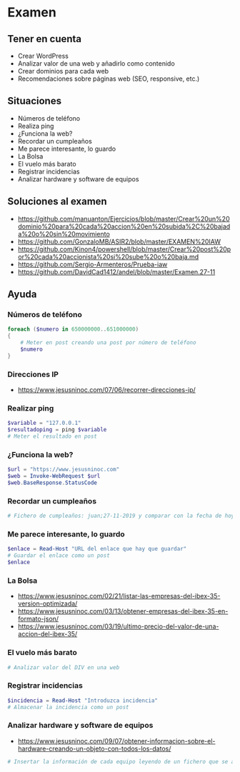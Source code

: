 # Examen

## Tener en cuenta
- Crear WordPress
- Analizar valor de una web y añadirlo como contenido
- Crear dominios para cada web
- Recomendaciones sobre páginas web (SEO, responsive, etc.)

## Situaciones
- Números de teléfono
- Realiza ping
- ¿Funciona la web?
- Recordar un cumpleaños
- Me parece interesante, lo guardo
- La Bolsa
- El vuelo más barato
- Registrar incidencias
- Analizar hardware y software de equipos

## Soluciones al examen
* https://github.com/manuanton/Ejercicios/blob/master/Crear%20un%20dominio%20para%20cada%20accion%20en%20subida%2C%20bajada%20o%20sin%20movimiento
* https://github.com/GonzaloMB/ASIR2/blob/master/EXAMEN%20IAW
* https://github.com/Kinon4/powershell/blob/master/Crear%20post%20por%20cada%20accionista%20si%20sube%20o%20baja.md
* https://github.com/Sergio-Armenteros/Prueba-iaw
* https://github.com/DavidCad1412/andel/blob/master/Examen.27-11

## Ayuda

### Números de teléfono
```PowerShell
foreach ($numero in 650000000..651000000)
{
    # Meter en post creando una post por número de teléfono
    $numero
}
```

### Direcciones IP
* https://www.jesusninoc.com/07/06/recorrer-direcciones-ip/

### Realizar ping
```PowerShell
$variable = "127.0.0.1"
$resultadoping = ping $variable
# Meter el resultado en post
```

### ¿Funciona la web?
```PowerShell
$url = "https://www.jesusninoc.com"
$web = Invoke-WebRequest $url
$web.BaseResponse.StatusCode
```

### Recordar un cumpleaños
```PowerShell
# Fichero de cumpleaños: juan;27-11-2019 y comparar con la fecha de hoy
```

### Me parece interesante, lo guardo
```PowerShell
$enlace = Read-Host "URL del enlace que hay que guardar"
# Guardar el enlace como un post
$enlace
```

### La Bolsa
* https://www.jesusninoc.com/02/21/listar-las-empresas-del-ibex-35-version-optimizada/
* https://www.jesusninoc.com/03/13/obtener-empresas-del-ibex-35-en-formato-json/
* https://www.jesusninoc.com/03/19/ultimo-precio-del-valor-de-una-accion-del-ibex-35/

### El vuelo más barato
```PowerShell
# Analizar valor del DIV en una web
```

### Registrar incidencias
```PowerShell
$incidencia = Read-Host "Introduzca incidencia"
# Almacenar la incidencia como un post
```

### Analizar hardware y software de equipos
* https://www.jesusninoc.com/09/07/obtener-informacion-sobre-el-hardware-creando-un-objeto-con-todos-los-datos/
```PowerShell
# Insertar la información de cada equipo leyendo de un fichero que se almacena en una carpeta compartida
```
